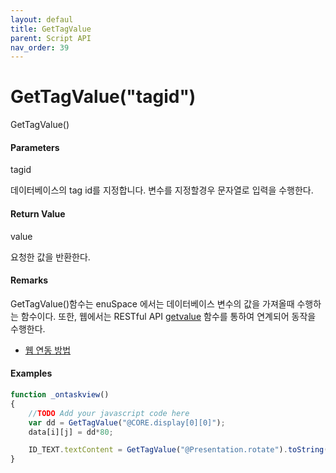 ```yaml
---
layout: defaul
title: GetTagValue
parent: Script API
nav_order: 39
---
```

# GetTagValue\("tagid"\)

GetTagValue\(\)

#### Parameters

tagid

데이터베이스의 tag id를 지정합니다. 변수를 지정할경우 문자열로 입력을 수행한다.

#### Return Value

value

요청한 값을 반환한다.

#### Remarks

GetTagValue\(\)함수는 enuSpace 에서는 데이터베이스 변수의 값을 가져올때 수행하는 함수이다. 또한, 웹에서는 RESTful API [getvalue](/tutorial/restful-getvalue.html) 함수를 통하여 연계되어 동작을 수행한다.

* [웹 연동 방법](/tutorial/web-interface.html)

#### Examples

```js
function _ontaskview()
{    
    //TODO Add your javascript code here
    var dd = GetTagValue("@CORE.display[0][0]");
    data[i][j] = dd*80;

    ID_TEXT.textContent = GetTagValue("@Presentation.rotate").toString();
}
```



